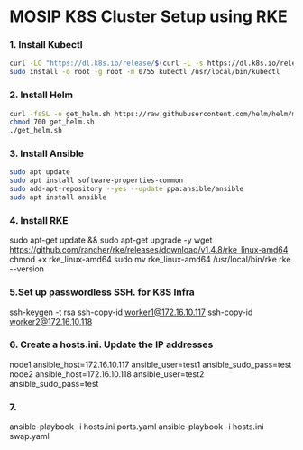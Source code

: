 # MOSIP K8S Cluster Setup using RKE

### 1. Install Kubectl
```sh
curl -LO "https://dl.k8s.io/release/$(curl -L -s https://dl.k8s.io/release/stable.txt)/bin/linux/amd64/kubectl"
sudo install -o root -g root -m 0755 kubectl /usr/local/bin/kubectl
```
### 2. Install Helm
```sh
curl -fsSL -o get_helm.sh https://raw.githubusercontent.com/helm/helm/main/scripts/get-helm-3
chmod 700 get_helm.sh
./get_helm.sh
```
### 3. Install Ansible
```sh
sudo apt update
sudo apt install software-properties-common
sudo add-apt-repository --yes --update ppa:ansible/ansible
sudo apt install ansible
```

### 4. Install RKE
sudo apt-get update && sudo apt-get upgrade -y
wget https://github.com/rancher/rke/releases/download/v1.4.8/rke_linux-amd64
chmod +x rke_linux-amd64
sudo mv rke_linux-amd64 /usr/local/bin/rke
rke --version


### 5.Set up passwordless SSH. for K8S Infra
ssh-keygen -t rsa
ssh-copy-id worker1@172.16.10.117
ssh-copy-id worker2@172.16.10.118

### 6. Create a hosts.ini. Update the IP addresses
node1 ansible_host=172.16.10.117 ansible_user=test1 ansible_sudo_pass=test
node2 ansible_host=172.16.10.118 ansible_user=test2 ansible_sudo_pass=test

### 7.
ansible-playbook -i hosts.ini ports.yaml
ansible-playbook -i hosts.ini swap.yaml


